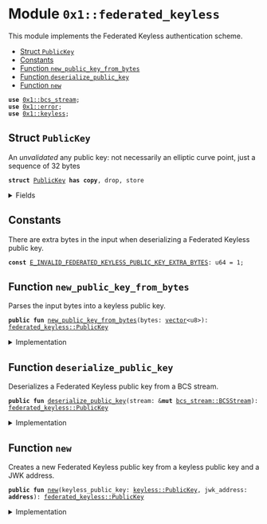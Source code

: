 
<a id="0x1_federated_keyless"></a>

# Module `0x1::federated_keyless`

This module implements the Federated Keyless authentication scheme.


-  [Struct `PublicKey`](#0x1_federated_keyless_PublicKey)
-  [Constants](#@Constants_0)
-  [Function `new_public_key_from_bytes`](#0x1_federated_keyless_new_public_key_from_bytes)
-  [Function `deserialize_public_key`](#0x1_federated_keyless_deserialize_public_key)
-  [Function `new`](#0x1_federated_keyless_new)


<pre><code><b>use</b> <a href="bcs_stream.md#0x1_bcs_stream">0x1::bcs_stream</a>;
<b>use</b> <a href="../../move-stdlib/doc/error.md#0x1_error">0x1::error</a>;
<b>use</b> <a href="keyless.md#0x1_keyless">0x1::keyless</a>;
</code></pre>



<a id="0x1_federated_keyless_PublicKey"></a>

## Struct `PublicKey`

An *unvalidated* any public key: not necessarily an elliptic curve point, just a sequence of 32 bytes


<pre><code><b>struct</b> <a href="federated_keyless.md#0x1_federated_keyless_PublicKey">PublicKey</a> <b>has</b> <b>copy</b>, drop, store
</code></pre>



<details>
<summary>Fields</summary>


<dl>
<dt>
<code>jwk_address: <b>address</b></code>
</dt>
<dd>

</dd>
<dt>
<code>keyless_public_key: <a href="keyless.md#0x1_keyless_PublicKey">keyless::PublicKey</a></code>
</dt>
<dd>

</dd>
</dl>


</details>

<a id="@Constants_0"></a>

## Constants


<a id="0x1_federated_keyless_E_INVALID_FEDERATED_KEYLESS_PUBLIC_KEY_EXTRA_BYTES"></a>

There are extra bytes in the input when deserializing a Federated Keyless public key.


<pre><code><b>const</b> <a href="federated_keyless.md#0x1_federated_keyless_E_INVALID_FEDERATED_KEYLESS_PUBLIC_KEY_EXTRA_BYTES">E_INVALID_FEDERATED_KEYLESS_PUBLIC_KEY_EXTRA_BYTES</a>: u64 = 1;
</code></pre>



<a id="0x1_federated_keyless_new_public_key_from_bytes"></a>

## Function `new_public_key_from_bytes`

Parses the input bytes into a keyless public key.


<pre><code><b>public</b> <b>fun</b> <a href="federated_keyless.md#0x1_federated_keyless_new_public_key_from_bytes">new_public_key_from_bytes</a>(bytes: <a href="../../move-stdlib/doc/vector.md#0x1_vector">vector</a>&lt;u8&gt;): <a href="federated_keyless.md#0x1_federated_keyless_PublicKey">federated_keyless::PublicKey</a>
</code></pre>



<details>
<summary>Implementation</summary>


<pre><code><b>public</b> <b>fun</b> <a href="federated_keyless.md#0x1_federated_keyless_new_public_key_from_bytes">new_public_key_from_bytes</a>(bytes: <a href="../../move-stdlib/doc/vector.md#0x1_vector">vector</a>&lt;u8&gt;): <a href="federated_keyless.md#0x1_federated_keyless_PublicKey">PublicKey</a> {
    <b>let</b> stream = <a href="bcs_stream.md#0x1_bcs_stream_new">bcs_stream::new</a>(bytes);
    <b>let</b> pk = <a href="federated_keyless.md#0x1_federated_keyless_deserialize_public_key">deserialize_public_key</a>(&<b>mut</b> stream);
    <b>assert</b>!(!<a href="bcs_stream.md#0x1_bcs_stream_has_remaining">bcs_stream::has_remaining</a>(&<b>mut</b> stream), <a href="../../move-stdlib/doc/error.md#0x1_error_invalid_argument">error::invalid_argument</a>(<a href="federated_keyless.md#0x1_federated_keyless_E_INVALID_FEDERATED_KEYLESS_PUBLIC_KEY_EXTRA_BYTES">E_INVALID_FEDERATED_KEYLESS_PUBLIC_KEY_EXTRA_BYTES</a>));
    pk
}
</code></pre>



</details>

<a id="0x1_federated_keyless_deserialize_public_key"></a>

## Function `deserialize_public_key`

Deserializes a Federated Keyless public key from a BCS stream.


<pre><code><b>public</b> <b>fun</b> <a href="federated_keyless.md#0x1_federated_keyless_deserialize_public_key">deserialize_public_key</a>(stream: &<b>mut</b> <a href="bcs_stream.md#0x1_bcs_stream_BCSStream">bcs_stream::BCSStream</a>): <a href="federated_keyless.md#0x1_federated_keyless_PublicKey">federated_keyless::PublicKey</a>
</code></pre>



<details>
<summary>Implementation</summary>


<pre><code><b>public</b> <b>fun</b> <a href="federated_keyless.md#0x1_federated_keyless_deserialize_public_key">deserialize_public_key</a>(stream: &<b>mut</b> <a href="bcs_stream.md#0x1_bcs_stream_BCSStream">bcs_stream::BCSStream</a>): <a href="federated_keyless.md#0x1_federated_keyless_PublicKey">PublicKey</a> {
    <b>let</b> jwk_address = <a href="bcs_stream.md#0x1_bcs_stream_deserialize_address">bcs_stream::deserialize_address</a>(stream);
    <b>let</b> keyless_public_key = <a href="keyless.md#0x1_keyless_deserialize_public_key">keyless::deserialize_public_key</a>(stream);
    <a href="federated_keyless.md#0x1_federated_keyless_PublicKey">PublicKey</a> { keyless_public_key, jwk_address }
}
</code></pre>



</details>

<a id="0x1_federated_keyless_new"></a>

## Function `new`

Creates a new Federated Keyless public key from a keyless public key and a JWK address.


<pre><code><b>public</b> <b>fun</b> <a href="federated_keyless.md#0x1_federated_keyless_new">new</a>(keyless_public_key: <a href="keyless.md#0x1_keyless_PublicKey">keyless::PublicKey</a>, jwk_address: <b>address</b>): <a href="federated_keyless.md#0x1_federated_keyless_PublicKey">federated_keyless::PublicKey</a>
</code></pre>



<details>
<summary>Implementation</summary>


<pre><code><b>public</b> <b>fun</b> <a href="federated_keyless.md#0x1_federated_keyless_new">new</a>(keyless_public_key: <a href="keyless.md#0x1_keyless_PublicKey">keyless::PublicKey</a>, jwk_address: <b>address</b>): <a href="federated_keyless.md#0x1_federated_keyless_PublicKey">PublicKey</a> {
    <a href="federated_keyless.md#0x1_federated_keyless_PublicKey">PublicKey</a> { keyless_public_key, jwk_address }
}
</code></pre>



</details>


[move-book]: https://aptos.dev/move/book/SUMMARY
